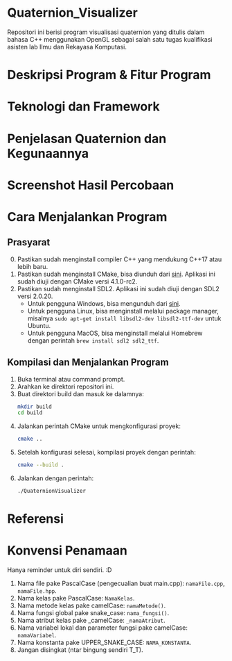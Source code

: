 # Quaternion_Visualizer
Repositori ini berisi program visualisasi quaternion yang ditulis dalam bahasa C++ menggunakan OpenGL sebagai salah satu tugas kualifikasi asisten lab Ilmu dan Rekayasa Komputasi.

# Deskripsi Program & Fitur Program

# Teknologi dan Framework

# Penjelasan Quaternion dan Kegunaannya

# Screenshot Hasil Percobaan

# Cara Menjalankan Program
## Prasyarat
0. Pastikan sudah menginstall compiler C++ yang mendukung C++17 atau lebih baru.
1. Pastikan sudah menginstall CMake, bisa diunduh dari [sini](https://cmake.org/download/). Aplikasi ini sudah diuji dengan CMake versi 4.1.0-rc2.
2. Pastikan sudah menginstall SDL2. Aplikasi ini sudah diuji dengan SDL2 versi 2.0.20.
   - Untuk pengguna Windows, bisa mengunduh dari [sini](https://github.com/libsdl-org/SDL/releases/tag/release-2.0.20).
   - Untuk pengguna Linux, bisa menginstall melalui package manager, misalnya `sudo apt-get install libsdl2-dev libsdl2-ttf-dev` untuk Ubuntu.
   - Untuk pengguna MacOS, bisa menginstall melalui Homebrew dengan perintah `brew install sdl2 sdl2_ttf`.

## Kompilasi dan Menjalankan Program
1. Buka terminal atau command prompt.
2. Arahkan ke direktori repositori ini.
3. Buat direktori build dan masuk ke dalamnya:
    ```bash
    mkdir build
    cd build
    ```
4. Jalankan perintah CMake untuk mengkonfigurasi proyek:
    ```bash
    cmake ..
    ```
5. Setelah konfigurasi selesai, kompilasi proyek dengan perintah:
    ```bash
    cmake --build .
    ```
6. Jalankan dengan perintah:
    ```bash
    ./QuaternionVisualizer
    ```

# Referensi

# Konvensi Penamaan
Hanya reminder untuk diri sendiri. :D
1. Nama file pake PascalCase (pengecualian buat main.cpp): `namaFile.cpp`, `namaFile.hpp`.
2. Nama kelas pake PascalCase: `NamaKelas`.
3. Nama metode kelas pake camelCase: `namaMetode()`.
4. Nama fungsi global pake snake_case: `nama_fungsi()`.
5. Nama atribut kelas pake _camelCase: `_namaAtribut`.
6. Nama variabel lokal dan parameter fungsi pake camelCase: `namaVariabel`.
7. Nama konstanta pake UPPER_SNAKE_CASE: `NAMA_KONSTANTA`.
8. Jangan disingkat (ntar bingung sendiri T_T).